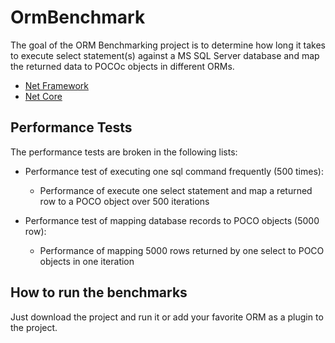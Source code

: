 # OrmBenchmark

The goal of the ORM Benchmarking project is to determine how long it takes to execute select statement(s) against a MS SQL Server database and map the returned data to POCOc objects in different ORMs.

- [Net Framework](https://github.com/WeihanLi/OrmBenchmark/tree/netfx)
- [Net Core](https://github.com/WeihanLi/OrmBenchmark/tree/netcore)

## Performance Tests

The performance tests are broken in the following lists:

- Performance test of executing one sql command frequently (500 times):
  - Performance of execute one select statement and map a returned row to a POCO object over 500 iterations

- Performance test of mapping database records to POCO objects (5000 row):
  - Performance of mapping 5000 rows returned by one select to POCO objects in one iteration

## How to run the benchmarks

Just download the project and run it or add your favorite ORM as a plugin to the project.
